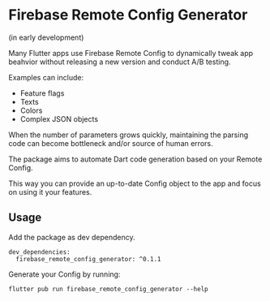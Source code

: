 # Firebase Remote Config Generator
(in early development)


Many Flutter apps use Firebase Remote Config to dynamically tweak app beahvior 
without releasing a new version and conduct A/B testing.

Examples can include:
* Feature flags
* Texts
* Colors
* Complex JSON objects

When the number of parameters grows quickly, maintaining the parsing code can become bottleneck and/or source of human errors. 

The package aims to automate Dart code generation based on your Remote Config.

This way you can provide an up-to-date Config object to the app and focus on using it your features.


## Usage

Add the package as dev dependency.

```
dev_dependencies:
  firebase_remote_config_generator: ^0.1.1
```

Generate your Config by running:

```flutter pub run firebase_remote_config_generator --help```
